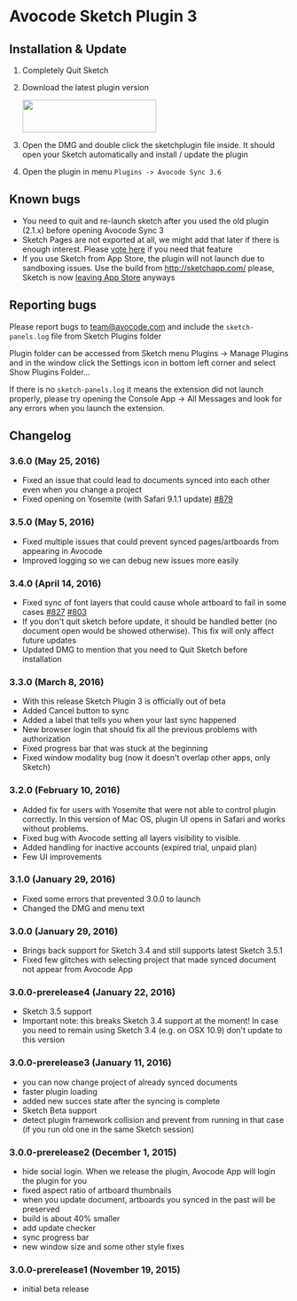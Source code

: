 # Avocode Sketch Plugin 3
## Installation & Update
1. Completely Quit Sketch
2. Download the latest plugin version

   [<img src="https://upx.cz/Bfo" width="241" height="59">](https://manager.avocode.com/download/sketch-plugin/mac/)
3. Open the DMG and double click the sketchplugin file inside. It should open your Sketch automatically and install / update the plugin
4. Open the plugin in menu `Plugins -> Avocode Sync 3.6`

## Known bugs
- You need to quit and re-launch sketch after you used the old plugin (2.1.x) before opening Avocode Sync 3
- Sketch Pages are not exported at all, we might add that later if there is enough interest. Please [vote here](http://avocode.uservoice.com/forums/277080-feature-voting/suggestions/11634147-support-exporting-pages-in-sketch-extension-3) if you need that feature
- If you use Sketch from App Store, the plugin will not launch due to sandboxing issues. Use the build from http://sketchapp.com/ please, Sketch is now [leaving App Store](http://blog.sketchapp.com/post/134322691555/leaving-the-mac-app-store) anyways
 
## Reporting bugs
Please report bugs to team@avocode.com and include the `sketch-panels.log` file from Sketch Plugins folder

Plugin folder can be accessed from Sketch menu Plugins -> Manage Plugins and in the window click the Settings icon in bottom left corner and select Show Plugins Folder...

If there is no `sketch-panels.log` it means the extension did not launch properly, please try opening the Console App -> All Messages and look for any errors when you launch the extension.


## Changelog

### 3.6.0 (May 25, 2016)
- Fixed an issue that could lead to documents synced into each other even when you change a project
- Fixed opening on Yosemite (with Safari 9.1.1 update) [#879](https://github.com/avocode/avocode/issues/879)

### 3.5.0 (May 5, 2016)
- Fixed multiple issues that could prevent synced pages/artboards from appearing in Avocode
- Improved logging so we can debug new issues more easily

### 3.4.0 (April 14, 2016)
- Fixed sync of font layers that could cause whole artboard to fail in some cases [#827](https://github.com/avocode/avocode/issues/827) [#803](https://github.com/avocode/avocode/issues/803)
- If you don't quit sketch before update, it should be handled better (no document open would be showed otherwise). This fix will only affect future updates
- Updated DMG to mention that you need to Quit Sketch before installation

### 3.3.0 (March 8, 2016)
- With this release Sketch Plugin 3 is officially out of beta
- Added Cancel button to sync
- Added a label that tells you when your last sync happened
- New browser login that should fix all the previous problems with authorization
- Fixed progress bar that was stuck at the beginning
- Fixed window modality bug (now it doesn't overlap other apps, only Sketch)

### 3.2.0 (February 10, 2016)
- Added fix for users with Yosemite that were not able to control plugin correctly. In this version of Mac OS, plugin UI opens in Safari and works without problems.
- Fixed bug with Avocode setting all layers visibility to visible.
- Added handling for inactive accounts (expired trial, unpaid plan)
- Few UI improvements

### 3.1.0 (January 29, 2016)
- Fixed some errors that prevented 3.0.0 to launch
- Changed the DMG and menu text

### 3.0.0 (January 29, 2016)
- Brings back support for Sketch 3.4 and still supports latest Sketch 3.5.1
- Fixed few glitches with selecting project that made synced document not appear from Avocode App

### 3.0.0-prerelease4 (January 22, 2016)
- Sketch 3.5 support
- Important note: this breaks Sketch 3.4 support at the moment! In case you need to remain using Sketch 3.4 (e.g. on OSX 10.9) don't update to this version

### 3.0.0-prerelease3 (January 11, 2016)
- you can now change project of already synced documents
- faster plugin loading
- added new succes state after the syncing is complete
- Sketch Beta support
- detect plugin framework collision and prevent from running in that case (if you run old one in the same Sketch session)

### 3.0.0-prerelease2 (December 1, 2015)
- hide social login. When we release the plugin, Avocode App will login the plugin for you
- fixed aspect ratio of artboard thumbnails
- when you update document, artboards you synced in the past will be preserved
- build is about 40% smaller
- add update checker
- sync progress bar
- new window size and some other style fixes

### 3.0.0-prerelease1 (November 19, 2015)
- initial beta release
